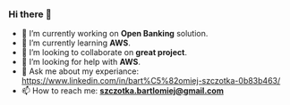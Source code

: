 ### Hi there 👋
- 🔭 I’m currently working on **Open Banking** solution.
- 🌱 I’m currently learning **AWS**.
- 👯 I’m looking to collaborate on **great project**.
- 🤔 I’m looking for help with **AWS**.
- 💬 Ask me about my experiance: https://www.linkedin.com/in/bart%C5%82omiej-szczotka-0b83b463/
- 📫 How to reach me: **szczotka.bartlomiej@gmail.com**
